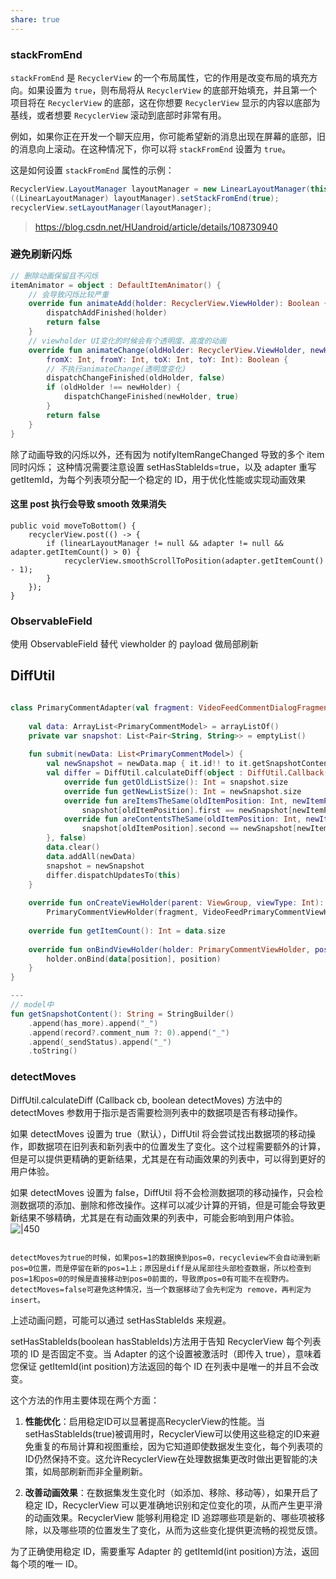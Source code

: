 ```yaml
---
share: true
---
```


### stackFromEnd
`stackFromEnd` 是 `RecyclerView` 的一个布局属性，它的作用是改变布局的填充方向。如果设置为 `true`，则布局将从 `RecyclerView` 的底部开始填充，并且第一个项目将在 `RecyclerView` 的底部，这在你想要 `RecyclerView` 显示的内容以底部为基线，或者想要 `RecyclerView` 滚动到底部时非常有用。

例如，如果你正在开发一个聊天应用，你可能希望新的消息出现在屏幕的底部，旧的消息向上滚动。在这种情况下，你可以将 `stackFromEnd` 设置为 `true`。

这是如何设置 `stackFromEnd` 属性的示例：

```java
RecyclerView.LayoutManager layoutManager = new LinearLayoutManager(this);
((LinearLayoutManager) layoutManager).setStackFromEnd(true);
recyclerView.setLayoutManager(layoutManager);
```



> https://blog.csdn.net/HUandroid/article/details/108730940

### 避免刷新闪烁

``` kotlin
// 删除动画保留且不闪烁  
itemAnimator = object : DefaultItemAnimator() {  
    // 会导致闪烁比较严重
    override fun animateAdd(holder: RecyclerView.ViewHolder): Boolean {  
        dispatchAddFinished(holder)  
        return false  
    }  
    // viewholder UI变化的时候会有个透明度、高度的动画
    override fun animateChange(oldHolder: RecyclerView.ViewHolder, newHolder: RecyclerView.ViewHolder,  
	    fromX: Int, fromY: Int, toX: Int, toY: Int): Boolean {  
	    // 不执行animateChange(透明度变化)  
	    dispatchChangeFinished(oldHolder, false)  
	    if (oldHolder !== newHolder) {  
	        dispatchChangeFinished(newHolder, true)  
	    }  
	    return false  
	}
}
```


除了动画导致的闪烁以外，还有因为 notifyItemRangeChanged 导致的多个 item 同时闪烁；
这种情况需要注意设置 setHasStableIds=true，以及 adapter 重写 getItemId，为每个列表项分配一个稳定的 ID，用于优化性能或实现动画效果

#### 这里 post 执行会导致 smooth 效果消失
``` 
public void moveToBottom() {  
    recyclerView.post(() -> {  
        if (linearLayoutManager != null && adapter != null && adapter.getItemCount() > 0) {  
            recyclerView.smoothScrollToPosition(adapter.getItemCount() - 1);  
        }  
    });  
}
```

### ObservableField
使用 ObservableField 替代 viewholder 的 payload 做局部刷新


##  DiffUtil

```kotlin

class PrimaryCommentAdapter(val fragment: VideoFeedCommentDialogFragment) : RecyclerView.Adapter<PrimaryCommentViewHolder>() {  
  
    val data: ArrayList<PrimaryCommentModel> = arrayListOf()  
    private var snapshot: List<Pair<String, String>> = emptyList()  
  
    fun submit(newData: List<PrimaryCommentModel>) {  
        val newSnapshot = newData.map { it.id!! to it.getSnapshotContent() }  
        val differ = DiffUtil.calculateDiff(object : DiffUtil.Callback() {  
            override fun getOldListSize(): Int = snapshot.size  
            override fun getNewListSize(): Int = newSnapshot.size  
            override fun areItemsTheSame(oldItemPosition: Int, newItemPosition: Int): Boolean =  
                snapshot[oldItemPosition].first == newSnapshot[newItemPosition].first  
            override fun areContentsTheSame(oldItemPosition: Int, newItemPosition: Int): Boolean =  
                snapshot[oldItemPosition].second == newSnapshot[newItemPosition].second  
        }, false)  
        data.clear()  
        data.addAll(newData)  
        snapshot = newSnapshot  
        differ.dispatchUpdatesTo(this)  
    }  
  
    override fun onCreateViewHolder(parent: ViewGroup, viewType: Int): PrimaryCommentViewHolder =  
        PrimaryCommentViewHolder(fragment, VideoFeedPrimaryCommentViewHolderBinding.inflate(LayoutInflater.from(parent.context), parent, false))  
  
    override fun getItemCount(): Int = data.size  
  
    override fun onBindViewHolder(holder: PrimaryCommentViewHolder, position: Int) {  
        holder.onBind(data[position], position)  
    }  
}

---
// model中
fun getSnapshotContent(): String = StringBuilder()  
    .append(has_more).append("_")  
    .append(record?.comment_num ?: 0).append("_")  
    .append(_sendStatus).append("_")  
    .toString()
```


### detectMoves
DiffUtil.calculateDiff (Callback cb, boolean detectMoves) 方法中的 detectMoves 参数用于指示是否需要检测列表中的数据项是否有移动操作。

如果 detectMoves 设置为 true（默认），DiffUtil 将会尝试找出数据项的移动操作，即数据项在旧列表和新列表中的位置发生了变化。这个过程需要额外的计算，但是可以提供更精确的更新结果，尤其是在有动画效果的列表中，可以得到更好的用户体验。

如果 detectMoves 设置为 false，DiffUtil 将不会检测数据项的移动操作，只会检测数据项的添加、删除和修改操作。这样可以减少计算的开销，但是可能会导致更新结果不够精确，尤其是在有动画效果的列表中，可能会影响到用户体验。
![|450](assets/Pasted%20image%2020240423204450.png)

```ad-note

detectMoves为true的时候，如果pos=1的数据换到pos=0，recycleview不会自动滑到新pos=0位置，而是停留在新的pos=1上；原因是diff是从尾部往头部检查数据，所以检查到pos=1和pos=0的时候是直接移动到pos=0前面的，导致原pos=0有可能不在视野内。
detectMoves=false可避免这种情况，当一个数据移动了会先判定为 remove，再判定为 insert。
```

上述动画问题，可能可以通过 setHasStableIds 来规避。


setHasStableIds(boolean hasStableIds)方法用于告知 RecyclerView 每个列表项的 ID 是否固定不变。当 Adapter 的这个设置被激活时（即传入 true），意味着您保证 getItemId(int position)方法返回的每个 ID 在列表中是唯一的并且不会改变。

这个方法的作用主要体现在两个方面：

1. **性能优化**：启用稳定ID可以显著提高RecyclerView的性能。当setHasStableIds(true)被调用时，RecyclerView可以使用这些稳定的ID来避免重复的布局计算和视图重绘，因为它知道即使数据发生变化，每个列表项的ID仍然保持不变。这允许RecyclerView在处理数据集更改时做出更智能的决策，如局部刷新而非全量刷新。
    
2. **改善动画效果**：在数据集发生变化时（如添加、移除、移动等），如果开启了稳定 ID，RecyclerView 可以更准确地识别和定位变化的项，从而产生更平滑的动画效果。RecyclerView 能够利用稳定 ID 追踪哪些项是新的、哪些项被移除，以及哪些项的位置发生了变化，从而为这些变化提供更流畅的视觉反馈。

为了正确使用稳定 ID，需要重写 Adapter 的 getItemId(int position)方法，返回每个项的唯一 ID。




